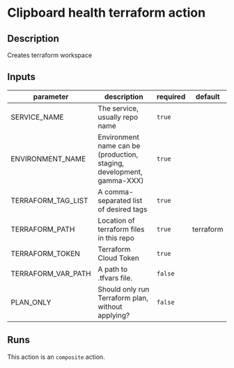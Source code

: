 # Clipboard health terraform action

<!-- action-docs-description -->
## Description

Creates terraform workspace


<!-- action-docs-description -->

<!-- action-docs-inputs -->
## Inputs

| parameter | description | required | default |
| - | - | - | - |
| SERVICE_NAME | The service, usually repo name | `true` |  |
| ENVIRONMENT_NAME | Environment name can be (production, staging, development, gamma-XXX) | `true` |  |
| TERRAFORM_TAG_LIST | A comma-separated list of desired tags | `true` |  |
| TERRAFORM_PATH | Location of terraform files in this repo | `true` | terraform |
| TERRAFORM_TOKEN | Terraform Cloud Token | `true` |  |
| TERRAFORM_VAR_PATH | A path to .tfvars file. | `false` |  |
| PLAN_ONLY | Should only run Terraform plan, without applying? | `false` |  |



<!-- action-docs-inputs -->

<!-- action-docs-outputs -->

<!-- action-docs-outputs -->

<!-- action-docs-runs -->
## Runs

This action is an `composite` action.


<!-- action-docs-runs -->
